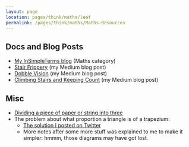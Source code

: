 ```yaml
---
layout: page
location: pages/think/maths/leaf
permalink: /pages/think/maths/Maths-Resources
---
```


## Docs and Blog Posts

- [My InSimpleTerms blog](https://insimpleterms.blog/category/maths) (Maths category)
- [Stair Frippery](https://medium.com/a-woman-in-technology/stair-frippery-141a064785a7) (my Medium blog post)
- [Dobble Vision](https://medium.com/a-woman-in-technology/dobble-vision-7cd896a26671) (my Medium blog post)
- [Climbing Stairs and Keeping Count](https://medium.com/a-woman-in-technology/climbing-stairs-and-keeping-count-f9cb7f89b771) (my Medium blog post)

## Misc

- [Dividing a piece of paper or string into three](https://docs.google.com/document/d/1qwGHcUhO97n-YaOb3PnE-gY7OYWDGy2M/edit)
- The problem about what proportion a triangle is of a trapezium:
  - [The solution I posted on Twitter](https://twitter.com/ClareSudbery/status/1207661614285148161?s=20)
  - More notes after some more stuff was explained to me to make it simpler: hmmm, those diagrams may have got lost.
